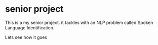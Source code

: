 # senior project
 

This is a my senior project. it tackles with an NLP problem called Spoken Language Identification.

Lets see how it goes